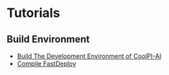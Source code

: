 # Tutorials

## Build Environment

- [Build The Development Environment of CoolPI-AI](./start/install.md)
- [Compile FastDeploy]()
